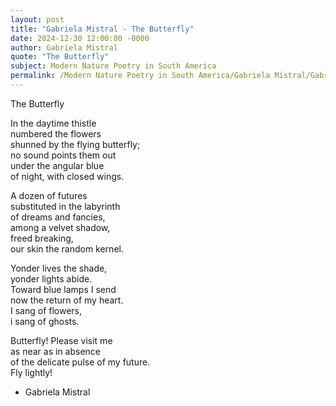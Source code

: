 ```yaml
---
layout: post
title: "Gabriela Mistral - The Butterfly"
date: 2024-12-30 12:00:00 -0000
author: Gabriela Mistral
quote: "The Butterfly"
subject: Modern Nature Poetry in South America
permalink: /Modern Nature Poetry in South America/Gabriela Mistral/Gabriela Mistral - The Butterfly
---
```


The Butterfly

In the daytime thistle  
numbered the flowers  
shunned by the flying butterfly;  
no sound points them out  
under the angular blue  
of night, with closed wings.  

A dozen of futures  
substituted in the labyrinth  
of dreams and fancies,  
among a velvet shadow,  
freed breaking,  
our skin the random kernel.  

Yonder lives the shade,  
yonder lights abide.  
Toward blue lamps I send  
now the return of my heart.  
I sang of flowers,  
i sang of ghosts.  

Butterfly! Please visit me  
as near as in absence  
of the delicate pulse of my future.  
Fly lightly!

- Gabriela Mistral
